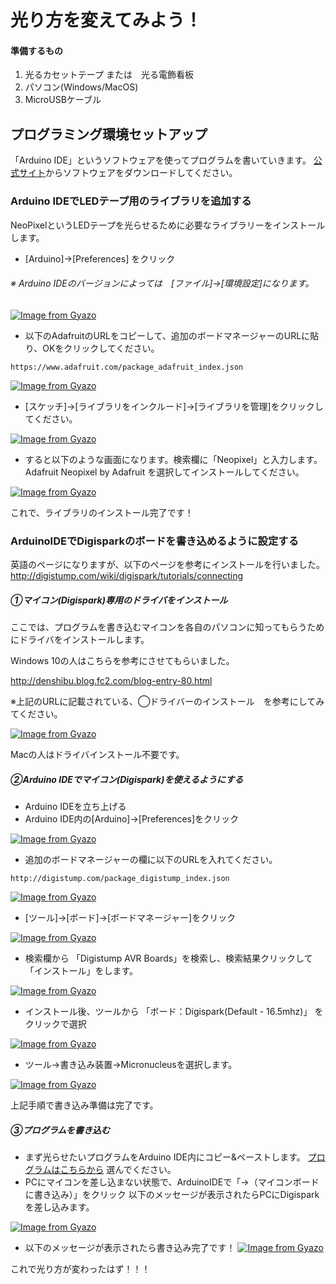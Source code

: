 # 光り方を変えてみよう！


#### 準備するもの
1. 光るカセットテープ または　光る電飾看板
2. パソコン(Windows/MacOS)
3. MicroUSBケーブル



## プログラミング環境セットアップ

「Arduino IDE」というソフトウェアを使ってプログラムを書いていきます。
[公式サイト](https://www.arduino.cc/en/Main/Software#)からソフトウェアをダウンロードしてください。


### Arduino IDEでLEDテープ用のライブラリを追加する

NeoPixelというLEDテープを光らせるために必要なライブラリーをインストールします。

* [Arduino]→[Preferences] をクリック
###### ※ Arduino IDEのバージョンによっては　[ファイル]→[環境設定]になります。

[![Image from Gyazo](https://i.gyazo.com/b96cb8bddfe6a7280b4691b7fa4b9fc0.gif)](https://gyazo.com/b96cb8bddfe6a7280b4691b7fa4b9fc0)

* 以下のAdafruitのURLをコピーして、追加のボードマネージャーのURLに貼り、OKをクリックしてください。

`https://www.adafruit.com/package_adafruit_index.json`

[![Image from Gyazo](https://i.gyazo.com/3ecc10f542ccb09d554e101c53af6d4d.png)](https://gyazo.com/3ecc10f542ccb09d554e101c53af6d4d)


* [スケッチ]→[ライブラリをインクルード]→[ライブラリを管理]をクリックしてください。

[![Image from Gyazo](https://i.gyazo.com/5ab321f971312021e5e3260a9ddb6f15.gif)](https://gyazo.com/5ab321f971312021e5e3260a9ddb6f15)


* すると以下のような画面になります。検索欄に「Neopixel」と入力します。Adafruit Neopixel by Adafruit を選択してインストールしてください。


[![Image from Gyazo](https://i.gyazo.com/eaf57ed9371763d70b8e544fd15b66ff.png)](https://gyazo.com/eaf57ed9371763d70b8e544fd15b66ff)


これで、ライブラリのインストール完了です！


### ArduinoIDEでDigisparkのボードを書き込めるように設定する

英語のページになりますが、以下のページを参考にインストールを行いました。
http://digistump.com/wiki/digispark/tutorials/connecting



##### ①マイコン(Digispark)専用のドライバをインストール


ここでは、プログラムを書き込むマイコンを各自のパソコンに知ってもらうためにドライバをインストールします。

Windows 10の人はこちらを参考にさせてもらいました。

http://denshibu.blog.fc2.com/blog-entry-80.html

※上記のURLに記載されている、◯ドライバーのインストール　を参考にしてみてください。

[![Image from Gyazo](https://i.gyazo.com/da569782d4784d93b954abc67f9d92f1.png)](https://gyazo.com/da569782d4784d93b954abc67f9d92f1)

Macの人はドライバインストール不要です。

##### ②Arduino IDEでマイコン(Digispark)を使えるようにする

* Arduino IDEを立ち上げる
* Arduino IDE内の[Arduino]→[Preferences]をクリック



[![Image from Gyazo](https://i.gyazo.com/b96cb8bddfe6a7280b4691b7fa4b9fc0.gif)](https://gyazo.com/b96cb8bddfe6a7280b4691b7fa4b9fc0)

* 追加のボードマネージャーの欄に以下のURLを入れてください。

`http://digistump.com/package_digistump_index.json`

[![Image from Gyazo](https://i.gyazo.com/fccd1767589924a8cdb50b42dc14586b.png)](https://gyazo.com/fccd1767589924a8cdb50b42dc14586b)

* [ツール]→[ボード]→[ボードマネージャー]をクリック


[![Image from Gyazo](https://i.gyazo.com/6be93b2eda43e249f25d17a7248592be.gif)](https://gyazo.com/6be93b2eda43e249f25d17a7248592be)

* 検索欄から 「Digistump AVR Boards」を検索し、検索結果クリックして「インストール」をします。

[![Image from Gyazo](https://i.gyazo.com/158f7c24eb6bc9bea8fc6a70f743283b.png)](https://gyazo.com/158f7c24eb6bc9bea8fc6a70f743283b)

* インストール後、ツールから 「ボード：Digispark(Default - 16.5mhz)」 をクリックで選択

[![Image from Gyazo](https://i.gyazo.com/071fd642d5fc5c85007ab4d286209839.gif)](https://gyazo.com/071fd642d5fc5c85007ab4d286209839)

* ツール→書き込み装置→Micronucleusを選択します。

[![Image from Gyazo](https://i.gyazo.com/8cb72219f2ae7c690e9245b9f15bd617.gif)](https://gyazo.com/8cb72219f2ae7c690e9245b9f15bd617)

上記手順で書き込み準備は完了です。

##### ③プログラムを書き込む

* まず光らせたいプログラムをArduino IDE内にコピー&ペーストします。
[プログラムはこちらから](https://github.com/mao717wind/gyaruden)
選んでください。
* PCにマイコンを差し込まない状態で、ArduinoIDEで「→（マイコンボードに書き込み）」をクリック 以下のメッセージが表示されたらPCにDigisparkを差し込みます。

[![Image from Gyazo](https://i.gyazo.com/580a17a617d3b1b296886c892a851eb6.gif)](https://gyazo.com/580a17a617d3b1b296886c892a851eb6)

* 以下のメッセージが表示されたら書き込み完了です！
[![Image from Gyazo](https://i.gyazo.com/b66ea47d92377beafd6032e741db4521.png)](https://gyazo.com/b66ea47d92377beafd6032e741db4521)


これで光り方が変わったはず！！！
